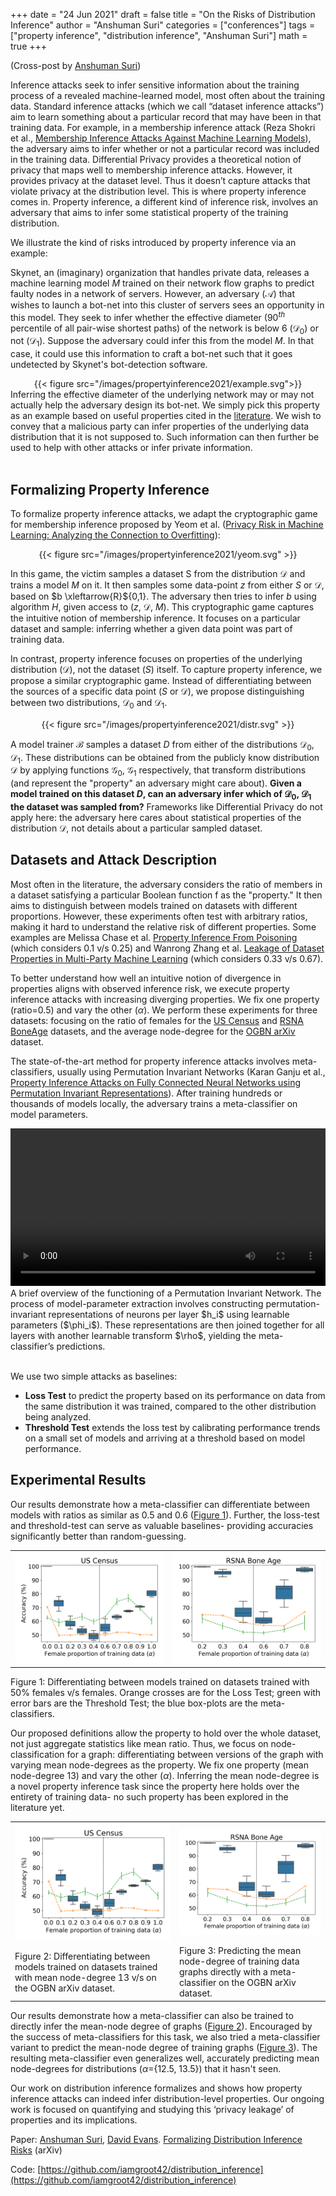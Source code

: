 +++
date = "24 Jun 2021"
draft = false
title = "On the Risks of Distribution Inference"
author = "Anshuman Suri"
categories = ["conferences"]
tags = ["property inference", "distribution inference", "Anshuman Suri"]
math = true
+++

(Cross-post by [Anshuman Suri](https://www.anshumansuri.me/post/distr_infer))

Inference attacks seek to infer sensitive information about the training process of a revealed machine-learned model, most often about the training data. Standard inference attacks (which we call “dataset inference attacks”) aim to learn something about a particular record that may have been in that training data. For example, in a membership inference attack (Reza Shokri et al., [Membership Inference Attacks Against Machine Learning Models](https://ieeexplore.ieee.org/stamp/stamp.jsp?arnumber=7958568)), the adversary aims to infer whether or not a particular record was included in the training data. Differential Privacy provides a theoretical notion of privacy that maps well to membership inference attacks. However, it provides privacy at the dataset level. Thus it doesn’t capture attacks that violate privacy at the distribution level. This is where property inference comes in. Property inference, a different kind of inference risk, involves an adversary that aims to infer some statistical property of the training distribution.

We illustrate the kind of risks introduced by property inference via an example:

Skynet, an (imaginary) organization that handles private data, releases a machine learning model $M$ trained on their network flow graphs to predict faulty nodes in a network of servers. However, an adversary ($\mathcal{A}$) that wishes to launch a bot-net into this cluster of servers sees an opportunity in this model. They seek to infer whether the effective diameter ($90^{th}$ percentile of all pair-wise shortest paths) of the network is below 6 ($\mathcal{D}_0$) or not ($\mathcal{D}_1$). Suppose the adversary could infer this from the model $M$. In that case, it could use this information to craft a bot-net such that it goes undetected by Skynet's bot-detection software.

<center>
{{< figure src="/images/propertyinference2021/example.svg">}}
</center>
<div class="caption">
Inferring the effective diameter of the underlying network may or may not actually help the adversary design its bot-net. We simply pick this property as an example based on useful properties cited in the <a href="http://www.eecs.harvard.edu/~michaelm/postscripts/GI2009.pdf">literature</a>. We wish to convey that a malicious party can infer properties of the underlying data distribution that it is not supposed to. Such information can then further be used to help with other attacks or infer private information.
</div>

<br>

## Formalizing Property Inference

To formalize property inference attacks, we adapt the cryptographic game for membership inference proposed by Yeom et al. ([Privacy Risk in Machine Learning: Analyzing the Connection to Overfitting](https://ieeexplore.ieee.org/stamp/stamp.jsp?arnumber=8429311)):

<center>
{{< figure src="/images/propertyinference2021/yeom.svg" >}}
</center>

In this game, the victim samples a dataset S from the distribution $\mathcal{D}$ and trains a model $M$ on it. It then samples some data-point $z$ from either $S$ or $\mathcal{D}$, based on $b \xleftarrow{R}${0,1}. The adversary then tries to infer $b$ using algorithm $H$, given access to ($z$, $\mathcal{D}$, $M$). This cryptographic game captures the intuitive notion of membership inference. It focuses on a particular dataset and sample: inferring whether a given data point was part of training data.

In contrast, property inference focuses on properties of the underlying distribution ($\mathcal{D}$), not the dataset ($S$) itself. To capture property inference, we propose a similar cryptographic game. Instead of differentiating between the sources of a specific data point ($S$ or $\mathcal{D}$), we propose distinguishing between two distributions, $\mathcal{D}_0$ and $\mathcal{D}_1$.

<center>
{{< figure src="/images/propertyinference2021/distr.svg" >}}
</center>

A model trainer $\mathcal{B}$ samples a dataset $D$ from either of the distributions $\mathcal{D}_0$, $\mathcal{D}_1$. These distributions can be obtained from the publicly know distribution $\mathcal{D}$ by applying functions $\mathcal{G}_0$, $\mathcal{G}_1$ respectively, that transform distributions (and represent the "property" an adversary might care about). **Given a model trained on this dataset $D$, can an adversary infer which of $\mathcal{D}_0$, $\mathcal{D}_1$ the dataset was sampled from?** Frameworks like Differential Privacy do not apply here: the adversary here cares about statistical properties of the distribution $\mathcal{D}$, not details about a particular sampled dataset.

## Datasets and Attack Description

Most often in the literature, the adversary considers the ratio of members  in a dataset satisfying a particular Boolean function f as the "property." It then aims to distinguish between models trained on datasets with different proportions. However, these experiments often test with arbitrary ratios, making it hard to understand the relative risk of different properties. Some examples are Melissa Chase et al. [Property Inference From Poisoning](https://arxiv.org/abs/2101.11073) (which considers 0.1 v/s 0.25) and Wanrong Zhang et al. [Leakage of Dataset Properties in Multi-Party Machine Learning](https://arxiv.org/pdf/2006.07267.pdf) (which considers 0.33 v/s 0.67).

To better understand how well an intuitive notion of divergence in properties aligns with observed inference risk, we execute property inference attacks with increasing diverging properties. We fix one property (ratio=0.5) and vary the other ($\alpha$). We perform these experiments for three datasets: focusing on the ratio of females for the [US Census](https://dl.acm.org/doi/pdf/10.1145/380995.381030) and [RSNA BoneAge](https://pubs.rsna.org/doi/pdf/10.1148/radiol.2018180736) datasets, and the average node-degree for the [OGBN arXiv](https://direct.mit.edu/qss/article/1/1/396/15572/Microsoft-Academic-Graph-When-experts-are-not) dataset.

The state-of-the-art method for property inference attacks involves meta-classifiers, usually using Permutation Invariant Networks (Karan Ganju et al., [Property Inference Attacks on Fully Connected Neural Networks using Permutation Invariant Representations](https://dl.acm.org/doi/pdf/10.1145/3243734.3243834)). After training hundreds or thousands of models locally, the adversary trains a meta-classifier on model parameters.

<center>
<video loop type="video/mp4" autoplay="yes" allowfullscreen="no" src="/images/propertyinference2021/PIM-Animation.mp4" style="width:100%;"> </video>
</center>
<div class="caption">
A brief overview of the functioning of a Permutation Invariant Network. The process of model-parameter extraction involves constructing permutation-invariant representations of neurons per layer $h_i$ using learnable parameters ($\phi_i$). These representations are then joined together for all layers with another learnable transform $\rho$, yielding the meta-classifier’s predictions.
</div>

<br>

We use two simple attacks as baselines:

- **Loss Test** to predict the property based on its performance on data from the same distribution it was trained, compared to the other distribution being analyzed.
- **Threshold Test** extends the loss test by calibrating performance trends on a small set of models and arriving at a threshold based on model performance.

## Experimental Results

Our results demonstrate how a meta-classifier can differentiate between models with ratios as similar as 0.5 and 0.6 ([Figure 1](#figure1)). Further, the loss-test and threshold-test can serve as valuable baselines- providing accuracies significantly better than random-guessing.

<table>
<tr>
    <td style="width: 50%"> <img src="/images/propertyinference2021/census_meta.png"/></td>
    <td style="width: 50%"> <img src="/images/propertyinference2021/rsna_meta.png"/> </td>
</tr>
</table>
<div class="caption" id="figure1">
Figure 1: Differentiating between models trained on datasets trained with 50% females v/s  females. Orange crosses are for the Loss Test; green with error bars are the Threshold Test; the blue box-plots are the meta-classifiers.
</div>

<sub></sub>

Our proposed definitions allow the property to hold over the whole dataset, not just aggregate statistics like mean ratio. Thus, we focus on node-classification for a graph: differentiating between versions of the graph with varying mean node-degrees as the property. We fix one property (mean node-degree 13) and vary the other ($\alpha$). Inferring the mean node-degree is a novel property inference task since the property here holds over the entirety of training data- no such property has been explored in the literature yet.

<table>
<tr>
    <td> <img src="/images/propertyinference2021/census_meta.png"/></td>
    <td> <img src="/images/propertyinference2021/rsna_meta.png"/> </td>
</tr>
<tr>
    <td>
        <div class="caption" id="figure2">
            Figure 2: Differentiating between models trained on datasets trained with mean node-degree 13 v/s  on the OGBN arXiv dataset.
        </div>
    </td>
    <td>
        <div class="caption" id="figure3">
            Figure 3: Predicting the mean node-degree of training data graphs directly with a meta-classifier on the OGBN arXiv dataset.
        </div>
    </td>
</tr>
</table>

Our results demonstrate how a meta-classifier can also be trained to directly infer the mean-node degree of graphs ([Figure 2](#figure2)). Encouraged by the success of meta-classifiers for this task, we also tried a meta-classifier variant to predict the mean-node degree of training graphs ([Figure 3](#figure3)). The resulting meta-classifier even generalizes well, accurately predicting mean node-degrees for distributions ($\alpha$={12.5, 13.5}) that it hasn't seen.

Our work on distribution inference formalizes and shows how property inference attacks can indeed infer distribution-level properties. Our ongoing work is focused on quantifying and studying this ‘privacy leakage’ of properties and its implications.

Paper: [Anshuman Suri](http://anshumansuri.me/), [David Evans](http://www.cs.virginia.edu/~evans/). [Formalizing Distribution Inference Risks](/publication/distribution-inference/) (arXiv)

Code: [https://github.com/iamgroot42/distribution_inference](https://github.com/iamgroot42/distribution_inference)